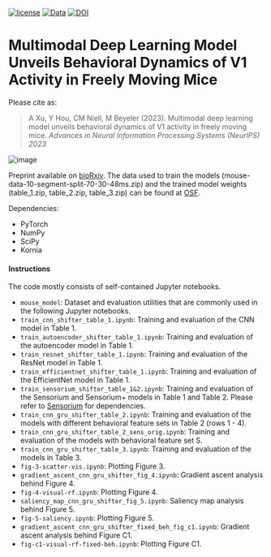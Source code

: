 [![license](https://img.shields.io/badge/License-BSD%202--Clause-blue.svg)](https://github.com/bionicvisionlab/2023-Xu-Multimodal-Mouse-V1/blob/master/LICENSE)
[![Data](https://img.shields.io/badge/data-osf.io-lightgrey.svg)]([https://osf.io/s2udz/](https://doi.org/10.17605/OSF.IO/MSP3A))
[![DOI](https://img.shields.io/badge/DOI-10.1101%2F2023.05.30.542912v1-orange)](https://doi.org/10.1101/2023.05.30.542912v1)

# Multimodal Deep Learning Model Unveils Behavioral Dynamics of V1 Activity in Freely Moving Mice

Please cite as:

> A Xu, Y Hou, CM Niell, M Beyeler (2023). Multimodal deep learning model unveils behavioral dynamics of V1 activity in freely moving mice.
> *Advances in Neural Information Processing Systems (NeurIPS) 2023*

![image](https://github.com/bionicvisionlab/2023-Xu-Multimodal-Mouse-V1/assets/5214334/b467ea16-3e3c-447b-b335-cdeb180c6f7f)

Preprint available on [bioRxiv](https://www.biorxiv.org/content/10.1101/2023.05.30.542912v1).
The data used to train the models (mouse-data-10-segment-split-70-30-48ms.zip) and the trained model weights (table_1.zip, table_2.zip, table_3.zip) can be found at [OSF](https://doi.org/10.17605/OSF.IO/MSP3A).

Dependencies:
* PyTorch
* NumPy
* SciPy
* Kornia

#### Instructions

The code mostly consists of self-contained Jupyter notebooks. 
* `mouse_model`: Dataset and evaluation utilities that are commonly used in the following Jupyter notebooks.
* `train_cnn_shifter_table_1.ipynb`: Training and evaluation of the CNN model in Table 1.
* `train_autoencoder_shifter_table_1.ipynb`: Training and evaluation of the autoencoder model in Table 1.
* `train_resnet_shifter_table_1.ipynb`: Training and evaluation of the ResNet model in Table 1.
* `train_efficientnet_shifter_table_1.ipynb`: Training and evaluation of the EfficientNet model in Table 1.
* `train_sensorium_shifter_table_1&2.ipynb`: Training and evaluation of the Sensorium and Sensorium+ models in Table 1 and Table 2. Please refer to [Sensorium](https://github.com/sinzlab/sensorium) for dependencies.
* `train_cnn_gru_shifter_table_2.ipynb`: Training and evaluation of the models with different behavioral feature sets in Table 2 (rows 1 - 4).
* `train_cnn_gru_shifter_table_2_sens_orig.ipynb`: Training and evaluation of the models with behavioral feature set S.
* `train_cnn_gru_shifter_table_3.ipynb`: Training and evaluation of the models in Table 3.
* `fig-3-scatter-vis.ipynb`: Plotting Figure 3.
* `gradient_ascent_cnn_gru_shifter_fig_4.ipynb`: Gradient ascent analysis behind Figure 4.
* `fig-4-visual-rf.ipynb`: Plotting Figure 4.
* `saliency_map_cnn_gru_shifter_fig_5.ipynb`: Saliency map analysis behind Figure 5.
* `fig-5-saliency.ipynb`: Plotting Figure 5.
* `gradient_ascent_cnn_gru_shifter_fixed_beh_fig_c1.ipynb`: Gradient ascent analysis behind Figure C1.
* `fig-c1-visual-rf-fixed-beh.ipynb`: Plotting Figure C1.
